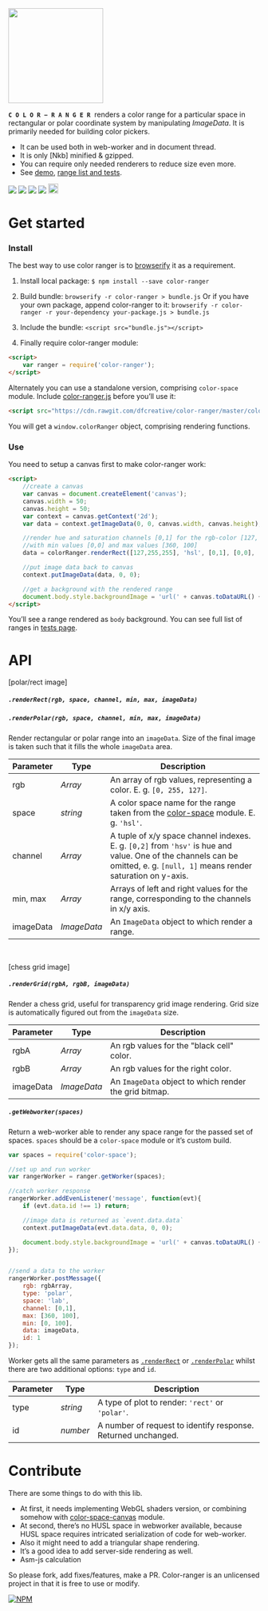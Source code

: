 <img src="https://cdn.rawgit.com/dfcreative/color-ranger/design/logo.png" height="190"/>

<code>**C O L O R − R A N G E R**</code>&nbsp; renders a color range for a particular space in rectangular or polar coordinate system by manipulating _ImageData_. It is primarily needed for building color pickers.

* It can be used both in web-worker and in document thread.
* It is only [Nkb] minified & gzipped.
* You can require only needed renderers to reduce size even more.
* See [demo](jsfiddle), [range list and tests](https://cdn.rawgit.com/dfcreative/color-ranger/master/test/index.html).

<p>
	<a href="https://travis-ci.org/dfcreative/color-ranger"><img src="https://travis-ci.org/dfcreative/color-ranger.svg?branch=master"/></a>
	<a href="https://codeclimate.com/github/dfcreative/color-ranger"><img src="https://codeclimate.com/github/dfcreative/color-ranger/badges/gpa.svg"/></a>
	<a href="https://coveralls.io/r/dfcreative/color-ranger"><img src="https://img.shields.io/coveralls/dfcreative/color-ranger.svg"/></a>
	<a href="https://david-dm.org/dfcreative/color-ranger"><img src="https://david-dm.org/dfcreative/color-ranger.svg"/></a>
	<a href="http://unlicense.org/UNLICENSE"><img src="http://upload.wikimedia.org/wikipedia/commons/6/62/PD-icon.svg" width="20"/></a>
</p>



<!--
You may also be interesting in checking out picky - a color picker based on that.
-->


# Get started

### Install

The best way to use color ranger is to [browserify](https://github.com/substack/node-browserify) it as a requirement.

1. Install local package:
`$ npm install --save color-ranger`

2. Build bundle:
`browserify -r color-ranger > bundle.js`
Or if you have your own package, append color-ranger to it:
`browserify -r color-ranger -r your-dependency your-package.js > bundle.js`

3. Include the bundle: `<script src="bundle.js"></script>`
4. Finally require color-ranger module:
```html
<script>
	var ranger = require('color-ranger');
</script>
```


Alternately you can use a standalone version, comprising `color-space` module. Include [color-ranger.js](https://raw.githubusercontent.com/dfcreative/color-ranger/master/color-ranger.js) before you’ll use it:

```html
<script src="https://cdn.rawgit.com/dfcreative/color-ranger/master/color-ranger.js"></script>
```

You will get a `window.colorRanger` object, comprising rendering functions.


### Use

You need to setup a canvas first to make color-ranger work:

```html
<script>
	//create a canvas
	var canvas = document.createElement('canvas');
	canvas.width = 50;
	canvas.height = 50;
	var context = canvas.getContext('2d');
	var data = context.getImageData(0, 0, canvas.width, canvas.height);

	//render hue and saturation channels [0,1] for the rgb-color [127, 255, 255]
	//with min values [0,0] and max values [360, 100]
	data = colorRanger.renderRect([127,255,255], 'hsl', [0,1], [0,0], [360,100], data);

	//put image data back to canvas
	context.putImageData(data, 0, 0);

	//get a background with the rendered range
	document.body.style.backgroundImage = 'url(' + canvas.toDataURL() + ')';
</script>
```

You’ll see a range rendered as `body` background. You can see full list of ranges in [tests page](https://cdn.rawgit.com/dfcreative/color-space/master/test/index.html).


# API

[polar/rect image]

##### `.renderRect(rgb, space, channel, min, max, imageData)`
##### `.renderPolar(rgb, space, channel, min, max, imageData)`

Render rectangular or polar range into an `imageData`. Size of the final image is taken such that it fills the whole `imageData` area.

| Parameter | Type | Description |
|----|----|----|
| rgb | _Array_ | An array of rgb values, representing a color. E. g. `[0, 255, 127]`. |
| space | _string_ | A color space name for the range taken from the [color-space](https://github.com/dfcreative/color-space/) module. E. g. `'hsl'`. |
| channel | _Array_ | A tuple of x/y space channel indexes. E. g. `[0,2]` from `'hsv'` is hue and value. One of the channels can be omitted, e. g. `[null, 1]` means render saturation on y-axis. |
| min, max | _Array_ | Arrays of left and right values for the range, corresponding to the channels in x/y axis. |
| imageData | _ImageData_ | An `ImageData` object to which render a range. |

<br/>

[chess grid image]

##### `.renderGrid(rgbA, rgbB, imageData)`

Render a chess grid, useful for transparency grid image rendering. Grid size is automatically figured out from the `imageData` size.

| Parameter | Type | Description |
|----|----|----|
| rgbA | _Array_ | An rgb values for the "black cell" color. |
| rgbB | _Array_ | An rgb values for the right color. |
| imageData | _ImageData_ | An `ImageData` object to which render the grid bitmap. |


##### `.getWebworker(spaces)`

Return a web-worker able to render any space range for the passed set of spaces. `spaces` should be a `color-space` module or it’s custom build.

```js
var spaces = require('color-space');

//set up and run worker
var rangerWorker = ranger.getWorker(spaces);

//catch worker response
rangerWorker.addEvenListener('message', function(evt){
	if (evt.data.id !== 1) return;

	//image data is returned as `event.data.data`
	context.putImageData(evt.data.data, 0, 0);

	document.body.style.backgroundImage = 'url(' + canvas.toDataURL() + ')';
});


//send a data to the worker
rangerWorker.postMessage({
	rgb: rgbArray,
	type: 'polar',
	space: 'lab',
	channel: [0,1],
	max: [360, 100],
	min: [0, 100],
	data: imageData,
	id: 1
});
```

Worker gets all the same parameters as [`.renderRect`](#.renderRect) or [`.renderPolar`](#.renderPolar) whilst there are two additional options: `type` and `id`.

| Parameter | Type | Description |
|----|----|----|
| type | _string_ | A type of plot to render: `'rect'` or `'polar'`. |
| id | _number_ | A number of request to identify response. Returned unchanged. |


# Contribute

There are some things to do with this lib.

* At first, it needs implementing WebGL shaders version, or combining somehow with [color-space-canvas](https://github.com/rosskettle/color-space-canvas) module.
* At second, there’s no HUSL space in webworker available, because HUSL space requires intricated serialization of code for web-worker.
* Also it might need to add a triangular shape rendering.
* It’s a good idea to add server-side rendering as well.
* Asm-js calculation

So please fork, add fixes/features, make a PR. Color-ranger is an unlicensed project in that it is free to use or modify.


[![NPM](https://nodei.co/npm/color-ranger.png?downloads=true&downloadRank=true&stars=true)](https://nodei.co/npm/color-ranger/)
